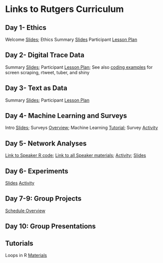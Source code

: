 # Links to Rutgers Curriculum


## Day 1- Ethics
Welcome [Slides](https://docs.google.com/presentation/d/1cbgMv9rj778X-U0R1M4st-MYEf0UK5A9NA61ytNLk0Y/edit?usp=sharing); Ethics Summary [Slides](https://docs.google.com/presentation/d/1ZTszDTgw-ySFoWuDWnMYhpmF_Ncn9yxlo1RMzi1V_EQ/edit?usp=sharing)
Participant [Lesson Plan](https://docs.google.com/document/d/1WKAbKqmgKTMndPkTWb3KlstPfHItxnNTM5BRWe5c4yM/edit?usp=sharing)

## Day 2- Digital Trace Data
Summary [Slides](https://docs.google.com/presentation/d/1thXlkDgBd_MptJD8AGq8C2rI0lkU6V5O4oJ66JLUtBY/edit?usp=sharing); Participant [Lesson Plan](https://docs.google.com/document/d/1AIe8RawYsu02SeByzslayjdWO69-bi45yxZBbXLrAtw/edit?usp=sharing); 
See also [coding examples](https://drive.google.com/drive/folders/1qLE91Upx8whd9GFJ6PcCj405bLYrnEw0?usp=sharing) for screen scraping, rtweet, tuber, and shiny 

## Day 3- Text as Data
Summary [Slides](https://docs.google.com/presentation/d/1rLe9LYK8wq-DsME3BtU2qDutEVWXeEIn9Bd_yjetwlU/edit?usp=sharing); 
Participant [Lesson Plan](https://docs.google.com/document/d/1SMCulQDz36mXIKA8dz3sStuGpXrgPsZ2IEE8i4TApUo/edit?usp=sharing)

## Day 4- Machine Learning and Surveys
Intro [Slides](https://docs.google.com/presentation/d/1VHZbCX3h3SHTYUEJlDYOde2NE5Ic0MTe2E-9-m0LYxM/edit?usp=sharing); Surveys [Overview](https://docs.google.com/presentation/d/1wPISO1r3Y81VfkoWXomH1v5FIMjkTQ4Y6VIByvs6sNQ/edit?usp=sharing); Machine Learning [Tutorial](https://drive.google.com/drive/folders/1T7mtuLAg4u345IKaVzQ98makW6t4XPlg?usp=sharing); Survey [Activity](https://docs.google.com/document/d/1Za8MmLW__T_FostV0NSUzQ6PEFR0d1PvigRKJxxcOiQ/edit?usp=sharing)

## Day 5- Network Analyses
[Link to Speaker R code](http://bit.ly/sicss-net-r); [Link to all Speaker materials](http://bit.ly/sicss-net); [Activity](https://drive.google.com/drive/folders/1ogHw2txX_1BC1ECNW1Z2ikeM4QodoGGJ); [Slides](https://docs.google.com/presentation/d/1Niwu5scNOP2nWNu6Y2tFWGWes9PwF9nrAmHjduRCGUo/edit?usp=sharing)

## Day 6- Experiments
[Slides](https://docs.google.com/presentation/d/1npbXtVK3gXGIOL4FYajGGda6yDNVuPSvQKoj4CgR914/edit?usp=sharing) [Activity](https://docs.google.com/document/d/1qAS5h2lhvElQW5HPUbGtX4Tl8jX6QskqiUd_VSNm2yE/edit?usp=sharing)

## Day 7-9: Group Projects
[Schedule Overview](https://docs.google.com/presentation/d/1pi6CelgVWDYycgl81KUipfmtS4IGl13uBMD6G1GVgto/edit?usp=sharing)

## Day 10: Group Presentations

## Tutorials
Loops in R [Materials](https://drive.google.com/drive/folders/1OJfUKHfaN78NYwr2kysNx9bq7nKQeEyp?usp=sharing)
